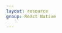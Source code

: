 ```yaml
---
layout: resource
group: React Native

---
```

<!-- General resources go here -->

<!-- ####Core -->

<!-- ####Intermediate -->

<!-- ####Advanced -->

<!-- ####Jedi -->
